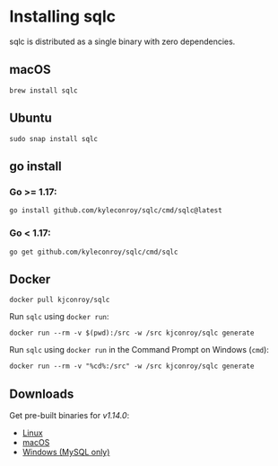 # Installing sqlc

sqlc is distributed as a single binary with zero dependencies.

## macOS

```
brew install sqlc
```

## Ubuntu

```
sudo snap install sqlc
```

## go install 

### Go >= 1.17:

```
go install github.com/kyleconroy/sqlc/cmd/sqlc@latest
```

### Go < 1.17:

```
go get github.com/kyleconroy/sqlc/cmd/sqlc
```

## Docker

```
docker pull kjconroy/sqlc
```

Run `sqlc` using `docker run`:

```
docker run --rm -v $(pwd):/src -w /src kjconroy/sqlc generate
```

Run `sqlc` using `docker run` in the Command Prompt on Windows (`cmd`):

```
docker run --rm -v "%cd%:/src" -w /src kjconroy/sqlc generate
```

## Downloads

Get pre-built binaries for *v1.14.0*:

- [Linux](https://github.com/kyleconroy/sqlc/releases/download/v1.14.0/sqlc_1.14.0_linux_amd64.tar.gz)
- [macOS](https://github.com/kyleconroy/sqlc/releases/download/v1.14.0/sqlc_1.14.0_darwin_amd64.zip)
- [Windows (MySQL only)](https://github.com/kyleconroy/sqlc/releases/download/v1.14.0/sqlc_1.14.0_windows_amd64.zip)
